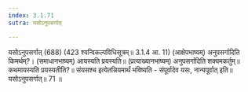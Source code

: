 ```yaml
---
index: 3.1.71
sutra: यसोऽनुपसर्गात्

---
```

 यसोऽनुपसर्गात् (688) (423 श्यन्विकल्पविधिसूत्रम्॥ 3.1.4 आ. 11) (आक्षेपभाष्यम्) अनुपसर्गादिति किमर्थम्?। (समाधानभाष्यम्) आयस्यति प्रयस्यति॥ (प्रत्याख्यानभाष्यम्) अनुपसर्गादिति शक्यमकर्तुम्॥ कथमायस्यति प्रयस्यतीति?॥ संयसश्च इत्येतन्नियमार्थं भविष्यति  -  संपूर्वादेव यसः, नान्यपूर्वात् इति॥ यसोऽनुपसर्गात्॥ 71 ॥ 